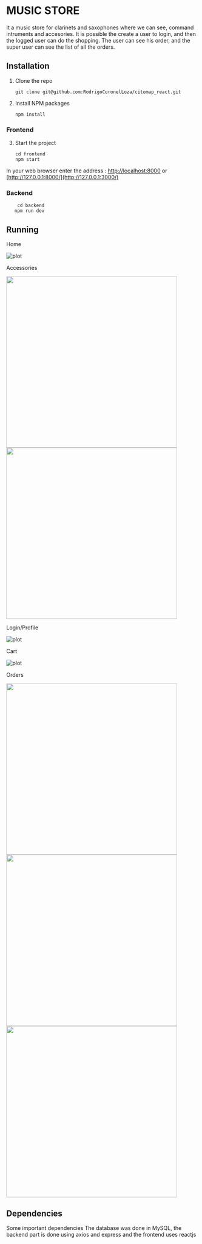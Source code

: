 # MUSIC STORE

It a music store for clarinets and saxophones where we can see, command  intruments and accesories. It is possible the create a user to login, and then the logged user can do the shopping. 
The user can see his order, and the super user can see the list of all the orders.

## Installation

1. Clone the repo
   ```
   git clone git@github.com:RodrigoCoronelLoza/citomap_react.git
   ```
2. Install NPM packages
   ```
   npm install
   ```
### Frontend 

3. Start the project
    ```
    cd frontend
   npm start
   ```
In your web browser enter the address : [http://localhost:8000](http://localhost:3000) or [http://127.0.0.1:8000/](http://127.0.0.1:3000/)

### Backend
```
    cd backend
   npm run dev
   ```


## Running

Home

![plot](github_images/music_store_1.png)

Accessories

<img src="github_images/music_store_2.png" width="450"/> <img src="github_images/music_store_3.png" width="450" />

Login/Profile

![plot](github_images/music_store_4.png)

Cart

![plot](github_images/music_store_6.png)

Orders

<img src="github_images/music_store_5.png" width="450"/> <img src="github_images/music_store_7.png" width="450" /> <img src="github_images/music_store_8.png" width="450" />

## Dependencies

Some important dependencies
The database was done in MySQL, the backend part is done using axios and express and the frontend uses reactjs
